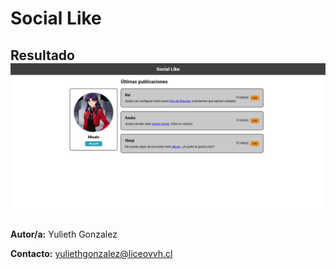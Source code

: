# Social Like

## Resultado ![alt text](<resources/resultado final.png>)



**Autor/a:** Yulieth Gonzalez

**Contacto:** yuliethgonzalez@liceovvh.cl